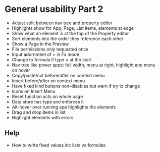 General usability Part 2
========================

- Adjust split between nav tree and property editor
- Highlights show for App, Page, List items, elements at edge
- Show what an element is at the top of the Property editor
- Sort elements into the order they reference each other
- Show a Page in the Preview
- File permissions only requested once
- Input adornment of = in Fx mode
- Change to formula if type = at the start
- Nav tree like power apps:  full width, menu at right, highlight and menu on hover
- Copy/paste/cut before/after on context menu
- Insert before/after on context menu
- Have fixed kind buttons non-disables but warn if try to change
- Icons on Insert Menu
- Reset function acts on whole page
- Data store has type and enforces it
- Alt-hover over running app highlights the elements
- Drag and drop items in list
- Highlight elements with errors

Help
----

- How to write fixed values inc lists vs formulas